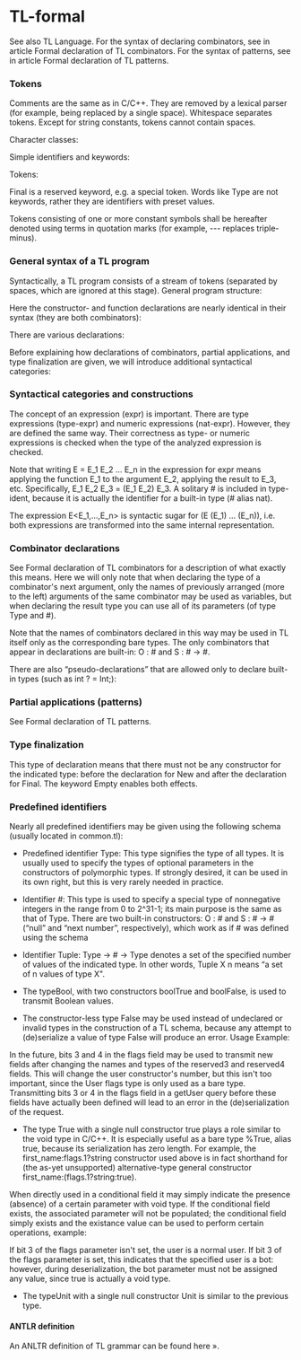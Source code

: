 # TL-formal

See also TL Language. 
For the syntax of declaring combinators, see in article Formal declaration of TL combinators. 
For the syntax of patterns, see in article Formal declaration of TL patterns.

### Tokens

Comments are the same as in C/C++. They are removed by a lexical parser (for example, being replaced by a single space). Whitespace separates tokens. Except for string constants, tokens cannot contain spaces.

Character classes:

Simple identifiers and keywords:

Tokens:

Final is a reserved keyword, e.g. a special token. Words like Type are not keywords, rather they are identifiers with preset values.

Tokens consisting of one or more constant symbols shall be hereafter denoted using terms in quotation marks (for example, --- replaces triple-minus).

### General syntax of a TL program

Syntactically, a TL program consists of a stream of tokens (separated by spaces, which are ignored at this stage). General program structure:

Here the constructor- and function declarations are nearly identical in their syntax (they are both combinators):

There are various declarations:

Before explaining how declarations of combinators, partial applications, and type finalization are given, we will introduce additional syntactical categories:

### Syntactical categories and constructions

The concept of an expression (expr) is important. There are type expressions (type-expr) and numeric expressions (nat-expr). However, they are defined the same way. Their correctness as type- or numeric expressions is checked when the type of the analyzed expression is checked.

Note that writing E = E_1 E_2 ... E_n in the expression for expr means applying the function E_1 to the argument E_2, applying the result to E_3, etc. Specifically, E_1 E_2 E_3 = (E_1 E_2) E_3. A solitary # is included in type-ident, because it is actually the identifier for a built-in type (# alias nat).

The expression E<E_1,...,E_n> is syntactic sugar for (E (E_1) ... (E_n)), i.e. both expressions are transformed into the same internal representation.

### Combinator declarations

See Formal declaration of TL combinators for a description of what exactly this means. Here we will only note that when declaring the type of a combinator's next argument, only the names of previously arranged (more to the left) arguments of the same combinator may be used as variables, but when declaring the result type you can use all of its parameters (of type Type and #).

Note that the names of combinators declared in this way may be used in TL itself only as the corresponding bare types. The only combinators that appear in declarations are built-in: O : # and S : # -> #.

There are also “pseudo-declarations” that are allowed only to declare built-in types (such as int ? = Int;):

### Partial applications (patterns)

See Formal declaration of TL patterns.

### Type finalization

This type of declaration means that there must not be any constructor for the indicated type: before the declaration for New and after the declaration for Final. The keyword Empty enables both effects.

### Predefined identifiers

Nearly all predefined identifiers may be given using the following schema (usually located in common.tl):

- Predefined identifier Type: This type signifies the type of all types. It is usually used to specify the types of optional parameters in the constructors of polymorphic types. If strongly desired, it can be used in its own right, but this is very rarely needed in practice.

- Identifier #: This type is used to specify a special type of nonnegative integers in the range from 0 to 2^31-1; its main purpose is the same as that of Type. There are two built-in constructors: O : # and S : # -> # (“null” and “next number”, respectively), which work as if # was defined using the schema

- Identifier Tuple: Type -> # -> Type denotes a set of the specified number of values of the indicated type. In other words, Tuple X n means “a set of n values of type X".

- The typeBool, with two constructors boolTrue and boolFalse, is used to transmit Boolean values.

- The constructor-less type False may be used instead of undeclared or invalid types in the construction of a TL schema, because any attempt to (de)serialize a value of type False will produce an error. Usage Example:

In the future, bits 3 and 4 in the flags field may be used to transmit new fields after changing the names and types of the reserved3 and reserved4 fields. This will change the user constructor's number, but this isn't too important, since the User flags type is only used as a bare type. Transmitting bits 3 or 4 in the flags field in a getUser query before these fields have actually been defined will lead to an error in the (de)serialization of the request.

- The type True with a single null constructor true plays a role similar to the void type in C/C++. It is especially useful as a bare type %True, alias true, because its serialization has zero length. For example, the first_name:flags.1?string constructor used above is in fact shorthand for (the as-yet unsupported) alternative-type general constructor first_name:(flags.1?string:true).

When directly used in a conditional field it may simply indicate the presence (absence) of a certain parameter with void type.
If the conditional field exists, the associated parameter will not be populated; the conditional field simply exists and the existance value can be used to perform certain operations, example:

If bit 3 of the flags parameter isn't set, the user is a normal user.
If bit 3 of the flags parameter is set, this indicates that the specified user is a bot: however, during deserialization, the bot parameter must not be assigned any value, since true is actually a void type.

- The typeUnit with a single null constructor Unit is similar to the previous type.

#### ANTLR definition

An ANLTR definition of TL grammar can be found here ».

